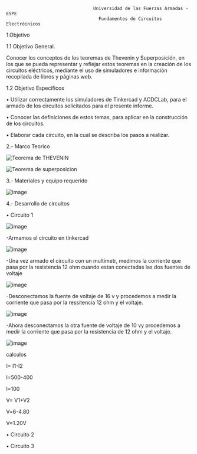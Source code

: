                                      Universidad de las Fuerzas Armadas - ESPE
                                       Fundamentos de Circuitos Electróinicos
    
1.Objetivo

1.1 Objetivo General.

Conocer los conceptos de los teoremas de Thevenin y Superposición, en los que se pueda representar y reflejar estos teoremas en la creación de los circuitos eléctricos, mediante el uso de simuladores e información recopilada de libros y páginas web.

1.2 Objetivo Específicos

•	Utilizar correctamente los simuladores de Tinkercad y ACDCLab, para el armado de los circuitos solicitados para el presente informe.

•	Conocer las definiciones de estos temas, para aplicar en la construcción de los circuitos. 

•	Elaborar cada circuito, en la cual se describa los pasos a realizar.

2.- Marco Teorico

![Teorema de THEVENIN](https://user-images.githubusercontent.com/105687213/184745013-bd99e0c0-d05e-4181-9475-20091b96038d.jpg)


![Teorema de superposicion](https://user-images.githubusercontent.com/105687213/184752781-e92af4d7-106c-43c0-bb26-18577d982c98.jpg)

3.- Materiales y equipo requerido

![image](https://user-images.githubusercontent.com/105687213/184734231-5eed4454-88ec-4db0-9166-7611d8ed31fb.png)

4.- Desarrollo de circuitos

• Circuito 1

![image](https://user-images.githubusercontent.com/105687213/184781705-0f16fbc0-b971-4ae1-a868-58b71ba404c4.png)

-Armamos el circuito  en tinkercad 

![image](https://user-images.githubusercontent.com/105687213/184780599-46f79b6e-1f7a-4d1f-804f-516fbb399937.png)

-Una vez armado el circuito con un multimetr, medimos la corriente que pasa  por la  resistencia 12 ohm cuando estan conectadas las dos fuentes de voltaje

![image](https://user-images.githubusercontent.com/105687213/184783274-61d1b2b3-477e-4773-90bd-ab38ab1dc02e.png)


-Desconectamos la fuente de voltaje de 16 v y procedemos a medir la corriente  que pasa por la ressitencia 12 ohm y el voltaje.

![image](https://user-images.githubusercontent.com/105687213/184783128-9c29f034-3b77-4b43-99ac-4cb55d6deef3.png)

-Ahora desconectamos la otra fuente de voltaje de 10 vy procedemos a medir la corriente que pasa por la resistencia de 12 ohm y el voltaje.

![image](https://user-images.githubusercontent.com/105687213/184782893-e31464e3-56b1-41e6-a6ec-b370cf7905b9.png)

calculos

I= I1-I2

I=500-400

I=100

V= V1+V2

V=6-4.80

V=1.20V

• Circuito 2


• Circuito 3
